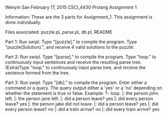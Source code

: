 Wenyin San
February 17, 2015
CSCI_4430 Prolang
Assignment 1

Information: These are the 3 parts for Assignment_1. This assignment is done individually.

Files associated: puzzle.pl, parse.pl, db.pl, README

Part 1: Run swipl.
        Type "[puzzle]." to compile the program.
        Type "puzzle(Solution).", and receive 4 valid solutions to the puzzle:
        
Part 2: Run swipl.
        Type "[parse]." to compile the program.
        Type "loop." to continuously input sentences and receive the resulting parse tree.
 (Extra)Type "loop." to continuously input parse tree, and receive the sentence formed from the tree.
 
Part 3: Run swipl.
        Type "[db]." to compile the program.
        Enter either a command or a query.
        The query output either a 'yes' or a 'no' depending on whether the statement is true or false.
        Example:
               ?- loop.
               |: the person john left.
               |: the person jane left.
               |: did a person leave?
               yes
               |: did every person leave?
               yes
               |: the person jake did not leave.
               |: did a person leave?
               yes
               |: did every person leave?
               no
               |: did a train arrive?
               no
               |: did every train arrive?
               yes

